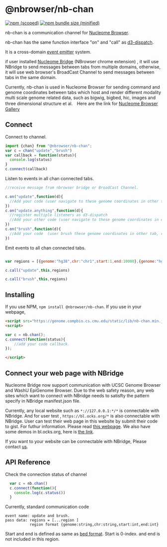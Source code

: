 # @nbrowser/nb-chan
[![npm (scoped)](https://img.shields.io/npm/v/@nbrowser/nb-chan.svg)](https://www.npmjs.com/package/@nbrowser/nb-chan)
[![npm bundle size (minified)](https://img.shields.io/bundlephobia/min/@nbrowser/nb-chan.svg)](https://github.com/nbrowser/nb-chan)

nb-chan is a communication channel for [Nucleome Browser](https://genome.compbio.cs.cmu.edu).

nb-chan has the same function interface "on" and "call" as [d3-dispatch](https://github.com/d3/d3-dispatch). 

It is a cross-domain [event emitter](https://nodejs.org/api/events.html) system.

if user installed [Nucleome Bridge](https://chrome.google.com/webstore/detail/djcdicpaejhpgncicoglfckiappkoeof) (NBrowser chrome extension) , it will use NBridge to send messages between tabs from multiple domains, otherwise, it will use web browser's BroadCast Channel to send messages between tabs in the same domain.

Currently, nb-chan is used in Nucleome Browser for sending command and genome coordinates between tabs which host and render different modality multi scale genome related data, such as bigwig, bigbed, hic, images and three dimensional structure et al.　Here are the link for [Nucleome Browser Gallery](https://genome.compbio.cs.cmu.edu/static/gallery.html)


## Connect 

Connect to channel.
```js
import {chan} from "@nbrowser/nb-chan";
var c = chan("update","brush")
var callback = function(status){
  console.log(status)
}
c.connect(callback)
```
Listen to events in all chan connected tabs.
```js
//receive message from nbrowser bridge or BroadCast Channel.

c.on("update",function(d){
  //Add your code (user navigate to these genome coordinates in other tab, respond accordingly )
})
c.on("update.anything",function(d){
  //register multiple listeners as d3-dispatch
  //Add your other code (user navigate to these genome coordinates in other tab, respond accordingly )
})
c.on("brush",function(d){
  //Add your code  (user brush these genome coordinates in other tab, respond accordingly )
})
```
Emit events to all chan connected tabs.
```js

var regions = [{genome:"hg38",chr:"chr1",start:1,end:10000},{genome:"hg38",chr:"chr2",start:1,end:1000}]

c.call("update",this,regions)

c.call("brush",this,regions)
```


## Installing
If you use NPM, `npm install @nbrowser/nb-chan`.
If you use in your webpage,
```html
<script src="https://genome.compbio.cs.cmu.edu/static/lib/nb-chan.min.js"></script>
<script>

var c = nb.chan();
c.connect(function(status){
    //add your code callback.
});

</script>

```
## Connect your web page with NBridge 
Nucleome Bridge now support communication with UCSC Genome Browser and WashU EpiGenome Browser.
Due to the web safety reason, any web sites which want to connect with NBridge needs to satisfty the pattern specify in NBridge manifest.json file.

Currently, any local website such as `*://127.0.0.1:*/*` is connectable with NBridge.
And for user test , `https://bl.ocks.org/*` is also connectable with NBridge. User can test their web page in this website by submit their code to gist. For futhur information. Please read [this webpage](https://bl.ocks.org/-/about).
We also have some demos in bl.ocks.org, here is [the link](https://bl.ocks.org/nb1page).

If you want to your website can be connectable with NBridge, Please contact [us](mailto:zhuxp@cmu.edu). 


## API Reference

Check the connection status of channel
```js
  var c = nb.chan()
  c.connect(function(){
    console.log(c.status())
  }
```
Currently, standard communication code
```
event name: update and brush.
pass data: regions = [...region ]
           region format {genome:string,chr:string,start:int,end:int}
```
Start and end is defined as same as [bed format](https://genome.ucsc.edu/FAQ/FAQformat.html#format1). Start is 0-index. and end is not included in this region.

